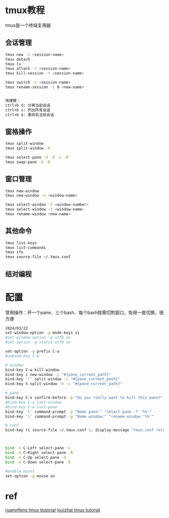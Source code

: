 # tmux教程
tmux是一个终端复用器

## 会话管理
```bash
tmux new -s <session-name>
tmux detach
tmux ls
tmux attach -t <session-name>
tmux kill-session -t <session-name>

tmux switch -t <session-name>
tmux rename-session -t 0 <new-name>


快捷键：
ctrl+b d: 分离当前会话
ctrl+b s: 列出所有会话
ctrl+b $: 重命名当前会话

```
## 窗格操作
```bash
tmux split-window
tmux split-window -h

tmux select-pane -U -D -L -R
tmux swap-pane -U -D
```
## 窗口管理
```bash
tmux new-window
tmux new-window -n <window-name>

tmux select-window -t <window-number>
tmux select-window -t <window-name>
tmux rename-window <new-name>
```
## 其他命令
```bash
tmux list-keys
tmux list-commands
tmux ifo
tmux source-file ~/.tmux.conf
```

## 结对编程

# 配置
常用操作：开一个pane、三个bash、每个bash按需切割窗口，免得一直切换，很方便


```bash
2024/03/22
set-window-option -g mode-keys vi
#set-window-option -g utf8 on
#set-option -g status-utf8 on

set-option -g prefix C-a
#unbind-key C-b

# window
bind-key C-w kill-window
bind-key c new-window -c "#{pane_current_path}"
bind-key '"' split-window -c "#{pane_current_path}"
bind-key % split-window -h -c "#{pane_current_path}"

# pane
bind-key C-x confirm-before -p "Do you really want to kill this pane?" kill-pane
#bind-key C-a last-window
#bind-key C-w last-pane
bind-key '(' command-prompt -p "Name pane:" "select-pane -T '%%'"
bind-key ')' command-prompt -p "Name window:" "rename-window '%%'"

# conf
bind-key rc source-file ~/.tmux.conf \; display-message "tmux.conf reloaded"



bind -n C-Left select-pane -L
bind -n C-Right select-pane -R
bind -n C-Up select-pane -U
bind -n C-Down select-pane -D

#enable mount
set-option -g mouse on
```
# ref
[ruanyifeng tmux tiutorial](https://www.ruanyifeng.com/blog/2019/10/tmux.html)
[louizhai tmux tutorial](https://louiszhai.github.io/2017/09/30/tmux/#%E7%BB%93%E5%AF%B9%E7%BC%96%E7%A8%8B)
